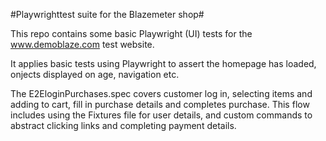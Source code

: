 #Playwrighttest suite for the Blazemeter shop#

This repo contains some basic Playwright (UI) tests for the www.demoblaze.com test website. 

It applies basic tests using Playwright to assert the homepage has loaded, onjects displayed on age, navigation etc.

The E2EloginPurchases.spec covers customer log in, selecting items and adding to cart, fill in purchase details and completes purchase. This flow includes using the Fixtures file for user details, and custom commands to abstract clicking links and completing payment details.
